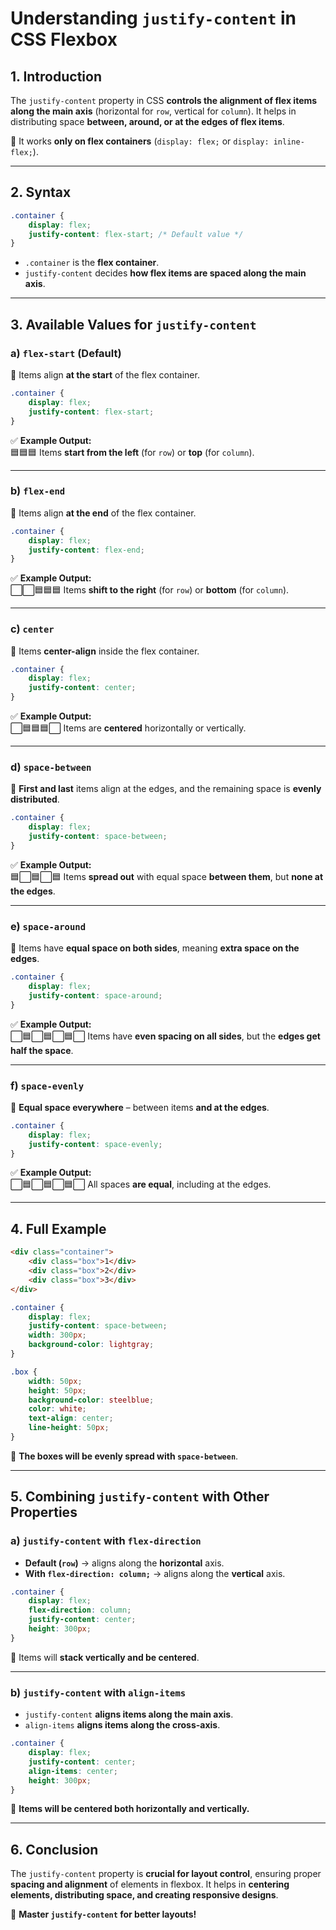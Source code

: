 # **Understanding `justify-content` in CSS Flexbox**  

## **1. Introduction**  
The `justify-content` property in CSS **controls the alignment of flex items along the main axis** (horizontal for `row`, vertical for `column`). It helps in distributing space **between, around, or at the edges of flex items**.  

📌 It works **only on flex containers** (`display: flex;` or `display: inline-flex;`).

---

## **2. Syntax**  
```css
.container {
    display: flex;
    justify-content: flex-start; /* Default value */
}
```
- `.container` is the **flex container**.
- `justify-content` decides **how flex items are spaced along the main axis**.

---

## **3. Available Values for `justify-content`**  

### **a) `flex-start` (Default)**
📌 Items align **at the start** of the flex container.  
```css
.container {
    display: flex;
    justify-content: flex-start;
}
```
✅ **Example Output:**  
🟦🟦🟦 Items **start from the left** (for `row`) or **top** (for `column`).  

---
### **b) `flex-end`**
📌 Items align **at the end** of the flex container.  
```css
.container {
    display: flex;
    justify-content: flex-end;
}
```
✅ **Example Output:**  
⬜⬜🟦🟦🟦 Items **shift to the right** (for `row`) or **bottom** (for `column`).  

---
### **c) `center`**
📌 Items **center-align** inside the flex container.  
```css
.container {
    display: flex;
    justify-content: center;
}
```
✅ **Example Output:**  
⬜🟦🟦🟦⬜ Items are **centered** horizontally or vertically.  

---
### **d) `space-between`**
📌 **First and last** items align at the edges, and the remaining space is **evenly distributed**.  
```css
.container {
    display: flex;
    justify-content: space-between;
}
```
✅ **Example Output:**  
🟦⬜🟦⬜🟦 Items **spread out** with equal space **between them**, but **none at the edges**.  

---
### **e) `space-around`**
📌 Items have **equal space on both sides**, meaning **extra space on the edges**.  
```css
.container {
    display: flex;
    justify-content: space-around;
}
```
✅ **Example Output:**  
⬜🟦⬜🟦⬜🟦⬜ Items have **even spacing on all sides**, but the **edges get half the space**.  

---
### **f) `space-evenly`**
📌 **Equal space everywhere** – between items **and at the edges**.  
```css
.container {
    display: flex;
    justify-content: space-evenly;
}
```
✅ **Example Output:**  
⬜🟦⬜🟦⬜🟦⬜ All spaces **are equal**, including at the edges.  

---

## **4. Full Example**
```html
<div class="container">
    <div class="box">1</div>
    <div class="box">2</div>
    <div class="box">3</div>
</div>
```
```css
.container {
    display: flex;
    justify-content: space-between;
    width: 300px;
    background-color: lightgray;
}

.box {
    width: 50px;
    height: 50px;
    background-color: steelblue;
    color: white;
    text-align: center;
    line-height: 50px;
}
```
📌 **The boxes will be evenly spread with `space-between`**.

---

## **5. Combining `justify-content` with Other Properties**  

### **a) `justify-content` with `flex-direction`**
- **Default (`row`)** → aligns along the **horizontal** axis.  
- **With `flex-direction: column;`** → aligns along the **vertical** axis.

```css
.container {
    display: flex;
    flex-direction: column;
    justify-content: center;
    height: 300px;
}
```
🔹 Items will **stack vertically and be centered**.

---
### **b) `justify-content` with `align-items`**
- `justify-content` **aligns items along the main axis**.
- `align-items` **aligns items along the cross-axis**.

```css
.container {
    display: flex;
    justify-content: center;
    align-items: center;
    height: 300px;
}
```
🔹 **Items will be centered both horizontally and vertically.**

---

## **6. Conclusion**  
The `justify-content` property is **crucial for layout control**, ensuring proper **spacing and alignment** of elements in flexbox. It helps in **centering elements, distributing space, and creating responsive designs**.

🚀 **Master `justify-content` for better layouts!**